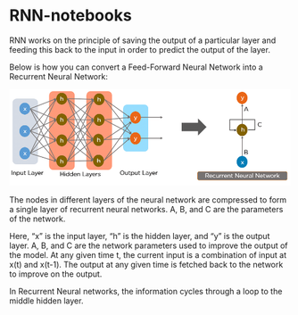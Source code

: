 # RNN-notebooks
RNN works on the principle of saving the output of a particular layer and feeding this back to the input in order to predict the output of the layer.

Below is how you can convert a Feed-Forward Neural Network into a Recurrent Neural Network:

![alt text](Simple_Recurrent_Neural_Network.png)

The nodes in different layers of the neural network are compressed to form a single layer of recurrent neural networks. A, B, and C are the parameters of the network.

Here, “x” is the input layer, “h” is the hidden layer, and “y” is the output layer. A, B, and C are the network parameters used to improve the output of the model. At any given time t, the current input is a combination of input at x(t) and x(t-1). The output at any given time is fetched back to the network to improve on the output.

In Recurrent Neural networks, the information cycles through a loop to the middle hidden layer.


